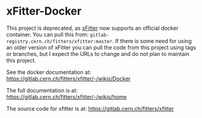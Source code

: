 # xFitter-Docker

This project is deprecated, as [xFitter](https://gitlab.cern.ch/fitters/xfitter) now supports an official docker container. You can pull this from: `gitlab-registry.cern.ch/fitters/xfitter:master`. If there is some need for using an older version of xFitter you can pull the code from this project using tags or branches, but I expect the URLs to change and do not plan to maintain this project.

See the docker documentation at: <https://gitlab.cern.ch/fitters/xfitter/-/wikis/Docker>

The full documentation is at: <https://gitlab.cern.ch/fitters/xfitter/-/wikis/home>

The source code for xfitter is at: <https://gitlab.cern.ch/fitters/xfitter>
